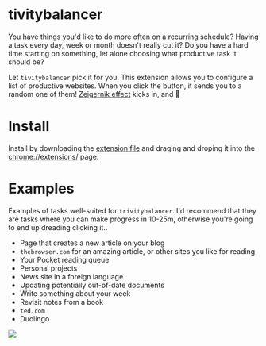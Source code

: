# tivitybalancer

You have things you'd like to do more often on a recurring schedule? Having a
task every day, week or month doesn't really cut it? Do you have a hard time
starting on something, let alone choosing what productive task it should be?

Let `tivitybalancer` pick it for you. This extension allows you to configure a
list of productive websites. When you click the button, it sends you to a random
one of them! [Zeigernik effect](https://en.wikipedia.org/wiki/Zeigarnik_effect)
kicks in, and 🙏

# Install

Install by downloading the [extension
file](https://github.com/Sirupsen/tivitybalancer/raw/master/tivitybalancer.crx)
and draging and droping it into the [chrome://extensions/](chrome://extensions/) page.

# Examples

Examples of tasks well-suited for `trivitybalancer`. I'd recommend that they are
tasks where you can make progress in 10-25m, otherwise you're going to end up
dreading clicking it..

* Page that creates a new article on your blog
* `thebrowser.com` for an amazing article, or other sites you like for reading
* Your Pocket reading queue
* Personal projects
* News site in a foreign language
* Updating potentially out-of-date documents
* Write something about your week
* Revisit notes from a book
* `ted.com`
* Duolingo

![](https://pbs.twimg.com/media/CuTD7-wWIAAiE6y.png:large)
